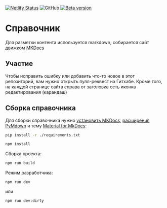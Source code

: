 [![Netlify Status](https://api.netlify.com/api/v1/badges/bbf2370e-4608-40df-ad73-7275c6b71429/deploy-status/)](https://app.netlify.com/sites/mpei/deploys/)
![GitHub](https://img.shields.io/github/license/Alaladdin/MPEI)
[![Beta version](https://img.shields.io/badge/-beta%20version-b07df7)](https://beta.mpei.space/)

# Справочник

Для разметки контента используется markdown, собирается сайт движком [MKDocs](https://www.mkdocs.org)

## Участие

Чтобы исправить ошибку или добавить что-то новое в этот репозиторий, вам нужно открыть пулл-реквест на Гитхабе. Кроме
того, на каждой странице сайта справа от заголовка есть иконка редактирования (карандаш)

## Сборка справочника

Для сборки справочника нужно [установить MKDocs](https://www.mkdocs.org/#installation),
[расширения PyMdown](https://facelessuser.github.io/pymdown-extensions/installation/) и
тему [Material for MkDocs](https://squidfunk.github.io/mkdocs-material/):

``` bash
pip install -r ./requirements.txt
```

``` bash
npm install
```

Сборка проекта:

``` bash
npm run build
```

Режим разработчика:

``` shell
npm run dev
```

или

``` bash
npm run dev:dirty
```
